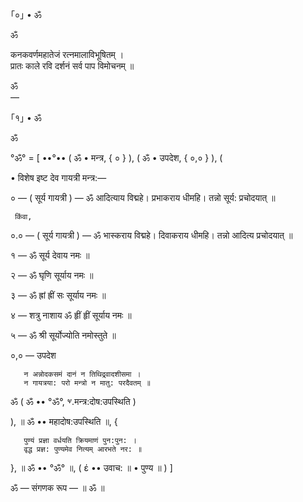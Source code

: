 ｢०｣ • ॐ

ॐ

कनकवर्णमहातेजं रत्नमालाविभूषितम् ।<br/>
प्रातः काले रवि दर्शनं सर्व पाप विमोचनम् ॥

ॐ <br/>
—

｢१｣ • ॐ

ॐ

°ॐ° = [ ••°•• ( ॐ • मन्त्र, { ० } ), ( ॐ • उपदेश, { ०,० } ), ( 

• विशेष इष्ट देव गायत्री मन्त्र:—

० — ( सूर्य गायत्री ) — ॐ आदित्याय विद्महे। प्रभाकराय धीमहि। तन्नो सूर्य: प्रचोदयात् ॥

     किंवा,

०.० — ( सूर्य गायत्री ) — ॐ भास्कराय विद्महे। दिवाकराय धीमहि। तन्नो आदित्य प्रचोदयात् ॥

१ — ॐ सूर्य देवाय नमः ॥

२ — ॐ घृणि सूर्याय नमः ॥

३ — ॐ ह्रां ह्रीं सः सूर्याय नमः ॥

४ — शत्रु नाशाय ॐ हृीं हृीं सूर्याय नमः ॥

५ — ॐ श्री सूर्योज्योति नमोस्तुते ॥

०,० — उपदेश

       न अन्नोदकसमं दानं न तिथिद्र्वादशीसमा ।
       न गायत्रया: परो मन्त्रो न मातु: परदैवतम् ॥

ॐ ( ॐ •• °ॐ°, ⱌ.मन्त्र:दोष:उपस्थिति )

), ॥ ॐ •• महादोष:उपस्थिति ॥, { 

       पुण्यं प्रज्ञा वर्धयति क्रियमाणं पुन:पुन: ।
       वृद्ध प्रज्ञ: पुण्यमेव नित्यम् आरभते नर: ॥

}, ॥ ॐ •• °ॐ° ॥, ( έ •• उवाच: ॥ • पुण्य ॥ ) ]

ॐ — संगणक रूप — ॥ ॐ ॥
